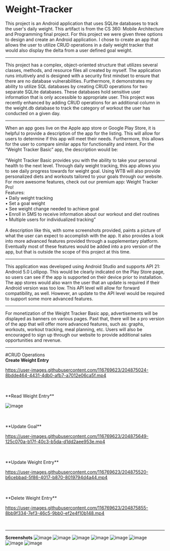 # Weight-Tracker
This project is an Android application that uses SQLite databases to track the user's daily weight. This artifact is from the CS 360: Mobile Architecture and 
Programming final project. For this project we were given three options to design and create an Android application. I chose to create an app that allows the 
user to utilize CRUD operations in a daily weight tracker that would also display the delta from a user defined goal weight.

-----

This project has a complex, object-oriented structure that utilizes several classes, methods, and resource files all created by myself. The application runs 
intuitively and is designed with a security first mindset to ensure that there are no database vulnerabilities. Furthermore, it demonstrates my ability to 
utilize SQL databases by creating CRUD operations for two separate SQLite databases. These databases hold sensitive user information that is only accessible 
to appropriate user. This project was recently enhanced by adding CRUD operations for an additional column in the weight.db database to track the category 
of workout the user has conducted on a given day.

-----

When an app goes live on the Apple app store or Google Play Store, it is helpful to provide a description of the app for the listing. This will allow for 
users to determine if this app will meet their needs. Furthermore, this allows for the user to compare similar apps for functionality and intent. For the 
“Weight Tracker Basic” app, the description would be:
</br>
</br>
“Weight Tracker Basic provides you with the ability to take your personal health to the next level. Through daily weight tracking, this app allows you to see 
daily progress towards for weight goal. Using WTB will also provide personalized diets and workouts tailored to your goals through our website. For more awesome
features, check out our premium app: Weight Tracker Pro!
</br>
Features:
</br>
•	Daily weight tracking
</br>
•	Set a goal weight
</br>
•	See weight change needed to achieve goal
</br>
•	Enroll in SMS to receive information about our workout and diet routines
</br>
•	Multiple users for individualized tracking”
</br>
</br>
A description like this, with some screenshots provided, paints a picture of what the user can expect to accomplish with the app. It also provides a look into 
more advanced features provided through a supplementary platform. Eventually most of these features would be added into a pro version of the app, but that is 
outside the scope of this project at this time.

-----

This application was developed using Android Studio and supports API 21: Android 5.0 Lollipop. This would be clearly indicated on the Play Store page, so users 
can see if the app is supported on their device prior to installation. The app stores would also warn the user that an update is required if their Android 
version was too low. This API level will allow for forward compatibility, as well. However, an update to the API level would be required to support some more 
advanced features. 

-----

For monetization of the Weight Tracker Basic app, advertisements will be displayed as banners on various pages. Past that, there will be a pro version of the 
app that will offer more advanced features, such as: graphs, workouts, workout tracking, meal planning, etc. Users will also be encouraged to sign up through 
our website to provide additional sales opportunities and revenue.

-----

#CRUD Operations
</br>
**Create Weight Entry**
</br>

https://user-images.githubusercontent.com/116769623/204875024-8bdde464-4431-4db0-afb7-a7012e06ca5f.mp4

</br>
</br>
**Read Weight Entry**
</br>

![image](https://user-images.githubusercontent.com/116769623/204156901-cd34b9cd-87cc-484e-a9ba-ccfd691c5490.png)

</br>
</br>
**Update Goal**
</br>

https://user-images.githubusercontent.com/116769623/204875649-125c070a-b17f-40c3-b5da-d1dd2aee953e.mp4

</br>
</br>
**Update Weight Entry**
</br>

https://user-images.githubusercontent.com/116769623/204875520-b6cebbad-5f86-4017-b870-8019794d4a44.mp4

</br>
</br>
**Delete Weight Entry**
</br>

https://user-images.githubusercontent.com/116769623/204875855-8bb9f334-7ef3-46c5-9bb0-ef2e4f10b148.mp4

</br>


-----

**Screenshots**
![image](https://user-images.githubusercontent.com/116769623/204156103-297b0e72-5300-45e6-bae8-e218eab77c6b.png)
![image](https://user-images.githubusercontent.com/116769623/204156901-cd34b9cd-87cc-484e-a9ba-ccfd691c5490.png)
![image](https://user-images.githubusercontent.com/116769623/204156250-47e7ee09-d9fa-408a-b66c-ec7fc4fc143e.png)
![image](https://user-images.githubusercontent.com/116769623/204156311-9a346697-ee4b-41fd-891a-1ff8aa18fbb0.png)
![image](https://user-images.githubusercontent.com/116769623/204156339-f702035a-732f-46b7-9b65-4a203a9ee0e1.png)
![image](https://user-images.githubusercontent.com/116769623/204156369-42b4c956-7ba1-424c-a236-02ab2cea7db0.png)
![image](https://user-images.githubusercontent.com/116769623/204156704-82d6418a-9ec3-42bc-a13d-5ff0ad198c02.png)
![image](https://user-images.githubusercontent.com/116769623/204156770-d538a3f2-5bb3-4781-bb32-889cf11243ea.png)

